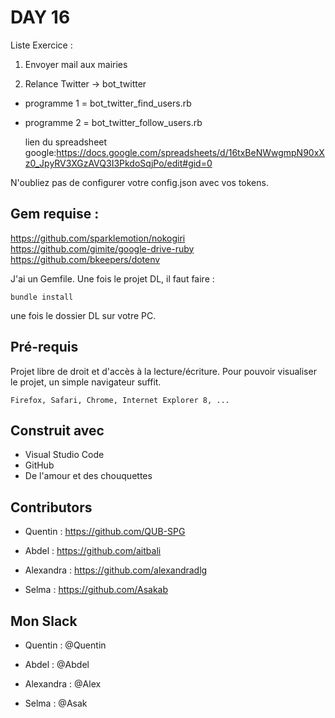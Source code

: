 # DAY 16
Liste Exercice :
1. Envoyer mail aux mairies


3. Relance Twitter -> bot_twitter
 * programme 1 = bot_twitter_find_users.rb  
 * programme 2 = bot_twitter_follow_users.rb
   
   lien du spreadsheet google:https://docs.google.com/spreadsheets/d/16txBeNWwgmpN90xXz0_JpyRV3XGzAVQ3I3PkdoSqjPo/edit#gid=0

N'oubliez pas de configurer votre config.json avec vos tokens.

## Gem requise :
https://github.com/sparklemotion/nokogiri
https://github.com/gimite/google-drive-ruby
https://github.com/bkeepers/dotenv

J'ai un Gemfile. Une fois le projet DL, il faut faire : 
```
bundle install
```
une fois le dossier DL sur votre PC. 

## Pré-requis

Projet libre de droit et d'accès à la lecture/écriture. 
Pour pouvoir visualiser le projet, un simple navigateur suffit.


```
Firefox, Safari, Chrome, Internet Explorer 8, ...
```

## Construit avec

* Visual Studio Code
* GitHub
* De l'amour et des chouquettes


## Contributors

* Quentin : https://github.com/QUB-SPG

* Abdel : https://github.com/aitbali

* Alexandra : https://github.com/alexandradlg

* Selma : https://github.com/Asakab


## Mon Slack

* Quentin : @Quentin

* Abdel : @Abdel

* Alexandra : @Alex

* Selma : @Asak



